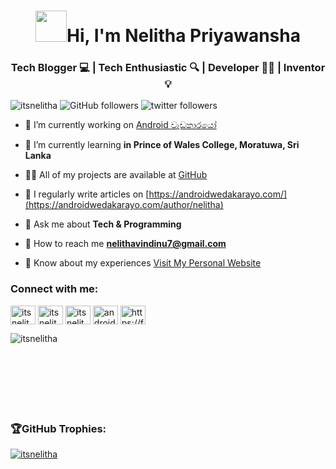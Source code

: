 <h1 align="center"><img src="https://emojis.slackmojis.com/emojis/images/1577305505/7373/hand_wave.gif?1577305505" width="50" />Hi, I'm Nelitha Priyawansha</h1>

<h3 align="center">Tech Blogger 💻 | Tech Enthusiastic 🔍 | Developer 👨‍💻 | Inventor 💡</h3>

<p align="left"> <img src="https://komarev.com/ghpvc/?username=itsnelitha&label=Profile%20views&color=0e75b6&style=flat" alt="itsnelitha" /> <img alt="GitHub followers" src="https://img.shields.io/github/followers/itsnelitha?style=social"> </a> <img alt="twitter followers" src="https://img.shields.io/twitter/follow/itsnelitha?style=social">

- 🔭 I’m currently working on [Android වැඩකාරයෝ](https://github.com/androidwedakarayo)

- 🌱 I’m currently learning **in Prince of Wales College, Moratuwa, Sri Lanka**

- 👨‍💻 All of my projects are available at [GitHub](https://github.com/itsnelitha?tab=repositories)

- 📝 I regularly write articles on [https://androidwedakarayo.com/](https://androidwedakarayo.com/author/nelitha)

- 💬 Ask me about **Tech & Programming**

- 📧 How to reach me **nelithavindinu7@gmail.com**

- 📝 Know about my experiences [Visit My Personal Website](https://itsnelitha.github.io/)

<h3 align="left">Connect with me:</h3>
<p align="left">
<a href="https://twitter.com/itsnelitha" target="blank"><img align="center" src="https://raw.githubusercontent.com/rahuldkjain/github-profile-readme-generator/master/src/images/icons/Social/twitter.svg" alt="itsnelitha" height="30" width="40" /></a>
<a href="https://fb.com/itsnelitha" target="blank"><img align="center" src="https://raw.githubusercontent.com/rahuldkjain/github-profile-readme-generator/master/src/images/icons/Social/facebook.svg" alt="itsnelitha" height="30" width="40" /></a>
<a href="https://instagram.com/itsnelitha" target="blank"><img align="center" src="https://raw.githubusercontent.com/rahuldkjain/github-profile-readme-generator/master/src/images/icons/Social/instagram.svg" alt="itsnelitha" height="30" width="40" /></a>
<a href="https://www.youtube.com/c/androidwedakarayo" target="blank"><img align="center" src="https://raw.githubusercontent.com/rahuldkjain/github-profile-readme-generator/master/src/images/icons/Social/youtube.svg" alt="android වැඩකාරයෝ" height="30" width="40" /></a>
<a href="/https://feedly.com/i/subscription/feed/https://androidwedakarayo.com/author/nelitha/rss/" target="blank"><img align="center" src="https://raw.githubusercontent.com/rahuldkjain/github-profile-readme-generator/master/src/images/icons/Social/rss.svg" alt="https://feedly.com/i/subscription/feed/https://androidwedakarayo.com/author/nelitha/rss/" height="30" width="40" /></a>
</p>

<p><img align="left" src="https://github-readme-stats.vercel.app/api/top-langs?username=itsnelitha&show_icons=true&locale=en&layout=compact" alt="itsnelitha" /></p>  <br> <br> <br> <br>  <br>
 <br> <br>

<h3 align="left">🏆GitHub Trophies:</h3>

<p align="left"> <a href="https://github.com/ryo-ma/github-profile-trophy"><img src="https://github-profile-trophy.vercel.app/?username=itsnelitha" alt="itsnelitha" /></a> </p>
